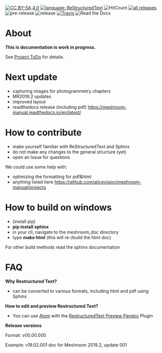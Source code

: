 [![CC BY-SA 4.0](https://img.shields.io/badge/license-CC%20BY--SA%204.0-blue.svg?style=flat-square)](https://creativecommons.org/licenses/by-sa/4.0/)
[![language: ReStructuredText](https://img.shields.io/badge/language-RST-black.svg?style=flat-square)](http://docutils.sourceforge.net/docs/user/rst/quickref.html)
![HitCount](http://hits.dwyl.io/natowi/meshroom_doc.svg)
[![all releases](https://img.shields.io/github/downloads/natowi/meshroom_doc/total.svg?style=flat-square&color=success)](https://github.com/natowi/meshroom_doc/releases/)
![pre-release](https://img.shields.io/github/release-pre/natowi/meshroom_doc.svg?style=flat-square&color=yellow&label=pre-release)
![release](https://img.shields.io/github/release/natowi/meshroom_doc.svg?style=flat-square&color=green&label=release)
[![Travis](https://img.shields.io/travis/natowi/meshroom_doc.svg?style=flat-square)](https://travis-ci.org/natowi/meshroom_doc)
![Read the Docs](https://img.shields.io/readthedocs/meshroom-manual)

# About

**This is documentation is work in progress.**

See [Project ToDo](https://github.com/alicevision/meshroom-manual/projects) for details.

# Next update
+ capturing images for photogrammetry chapters
+ MR2019.2 updates
+ improved layout
+ readthedocs release (including pdf) https://meshroom-manual.readthedocs.io/en/latest/

# How to contribute

-   make yourself familiar with ReStructuredText and Sphinx
-   do not make any changes to the general structure (yet)
-   open an Issue for questions

We could use some help with:
- optimizing the formatting for pdf&html
- anything listed here https://github.com/alicevision/meshroom-manual/projects

# How to build on windows

-   (install pip)
-   **pip install sphinx**
-   in your cli, navigate to the meshroom\_doc directory
-   type **make html** (this will re-/build the html doc)

For other build methods read the sphinx documentation

# FAQ

**Why Restructured Text?**

-   can be converted to various formats, including html and pdf using Sphinx

**How to edit and preview Restructured Text?**

-   You can use [Atom](https://atom.io/) with the [RestructuredText Preview Pandoc](https://atom.io/packages/rst-preview-pandoc) Plugin

**Release versions**

Format: v00.00.000

Example: v19.02.001 doc for Meshroom 2019.2, update 001

